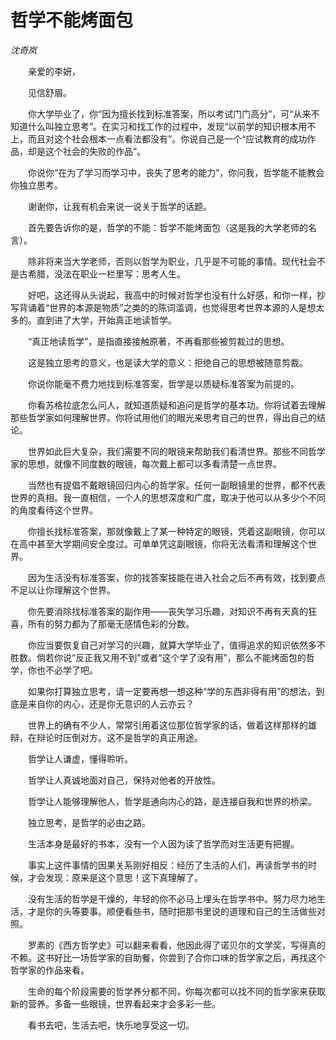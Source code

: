 # 哲学不能烤面包

*沈奇岚*

　　亲爱的李妍，

　　见信舒眉。

　　你大学毕业了，你“因为擅长找到标准答案，所以考试门门高分”，可“从来不知道什么叫独立思考”。在实习和找工作的过程中，发现“以前学的知识根本用不上，而且对这个社会根本一点看法都没有”。你说自己是一个“应试教育的成功作品，却是这个社会的失败的作品”。

　　你说你“在为了学习而学习中，丧失了思考的能力”，你问我，哲学能不能教会你独立思考。

　　谢谢你，让我有机会来说一说关于哲学的话题。

　　首先要告诉你的是，哲学的不能：哲学不能烤面包（这是我的大学老师的名言）。

　　除非将来当大学老师，否则以哲学为职业，几乎是不可能的事情。现代社会不是古希腊，没法在职业一栏里写：思考人生。

　　好吧，这还得从头说起，我高中的时候对哲学也没有什么好感，和你一样，抄写背诵着“世界的本源是物质”之类的的陈词滥调，也觉得思考世界本源的人是想太多的。直到进了大学，开始真正地读哲学。

　　“真正地读哲学”，是指直接接触原著，不再看那些被剪裁过的思想。

　　这是独立思考的意义，也是读大学的意义：拒绝自己的思想被随意剪裁。

　　你说你能毫不费力地找到标准答案，哲学是以质疑标准答案为前提的。

　　你看苏格拉底怎么问人，就知道质疑和追问是哲学的基本功。你将试着去理解那些哲学家如何理解世界。你将试用他们的眼光来思考自己的世界，得出自己的结论。

　　世界如此巨大复杂，我们需要不同的眼镜来帮助我们看清世界。那些不同哲学家的思想，就像不同度数的眼镜，每次戴上都可以多看清楚一点世界。

　　当然也有提倡不戴眼镜回归内心的哲学家。任何一副眼镜里的世界，都不代表世界的真相。我一直相信，一个人的思想深度和广度，取决于他可以从多少个不同的角度看待这个世界。

　　你擅长找标准答案，那就像戴上了某一种特定的眼镜，凭着这副眼镜，你可以在高中甚至大学期间安全度过。可单单凭这副眼镜，你将无法看清和理解这个世界。

　　因为生活没有标准答案，你的找答案技能在进入社会之后不再有效，找到要点不足以让你理解这个世界。

　　你先要消除找标准答案的副作用——丧失学习乐趣，对知识不再有天真的狂喜，所有的努力都为了那毫无感情色彩的分数。

　　你应当要恢复自己对学习的兴趣，就算大学毕业了，值得追求的知识依然多不胜数。倘若你说“反正我又用不到”或者“这个学了没有用”，那么不能烤面包的哲学，你也不必学了吧。

　　如果你打算独立思考，请一定要再想一想这种“学的东西非得有用”的想法，到底是来自你的内心，还是你无意识的人云亦云？

　　世界上的确有不少人，常常引用着这位那位哲学家的话，做着这样那样的雄辩，在辩论时压倒对方。这不是哲学的真正用途。

　　哲学让人谦虚，懂得聆听。

　　哲学让人真诚地面对自己，保持对他者的开放性。

　　哲学让人能够理解他人，哲学是通向内心的路，是连接自我和世界的桥梁。

　　独立思考，是哲学的必由之路。

　　生活本身是最好的书本，没有一个人因为读了哲学而对生活更有把握。

　　事实上这件事情的因果关系刚好相反：经历了生活的人们，再读哲学书的时候，才会发现：原来是这个意思！这下真理解了。

　　没有生活的哲学是干燥的，年轻的你不必马上埋头在哲学书中。努力尽力地生活，才是你的头等要事。顺便看些书，随时把那书里说的道理和自己的生活做些对照。

　　罗素的《西方哲学史》可以翻来看看，他因此得了诺贝尔的文学奖，写得真的不赖。这书好比一场哲学家的自助餐，你尝到了合你口味的哲学家之后，再找这个哲学家的作品来看。

　　生命的每个阶段需要的哲学养分都不同，你每次都可以找不同的哲学家来获取新的营养。多备一些眼镜，世界看起来才会多彩一些。

　　看书去吧，生活去吧，快乐地享受这一切。